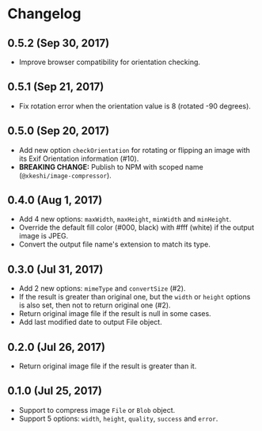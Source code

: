 # Changelog

## 0.5.2 (Sep 30, 2017)

- Improve browser compatibility for orientation checking.

## 0.5.1 (Sep 21, 2017)

- Fix rotation error when the orientation value is 8 (rotated -90 degrees).

## 0.5.0 (Sep 20, 2017)

- Add new option `checkOrientation` for rotating or flipping an image with its Exif Orientation information (#10).
- **BREAKING CHANGE:** Publish to NPM with scoped name (`@xkeshi/image-compressor`).

## 0.4.0 (Aug 1, 2017)

- Add 4 new options: `maxWidth`, `maxHeight`, `minWidth` and `minHeight`.
- Override the default fill color (#000, black) with #fff (white) if the output image is JPEG.
- Convert the output file name's extension to match its type.

## 0.3.0 (Jul 31, 2017)

- Add 2 new options: `mimeType` and `convertSize` (#2).
- If the result is greater than original one, but the `width` or `height` options is also set, then not to return original one (#2).
- Return original image file if the result is null in some cases.
- Add last modified date to output File object.

## 0.2.0 (Jul 26, 2017)

- Return original image file if the result is greater than it.

## 0.1.0 (Jul 25, 2017)

- Support to compress image `File` or `Blob` object.
- Support 5 options: `width`, `height`, `quality`, `success` and `error`.
